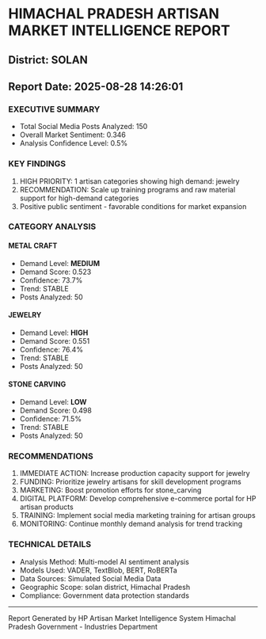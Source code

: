 # HIMACHAL PRADESH ARTISAN MARKET INTELLIGENCE REPORT
## District: SOLAN
## Report Date: 2025-08-28 14:26:01

### EXECUTIVE SUMMARY
- Total Social Media Posts Analyzed: 150
- Overall Market Sentiment: 0.346
- Analysis Confidence Level: 0.5%

### KEY FINDINGS
1. HIGH PRIORITY: 1 artisan categories showing high demand: jewelry
2. RECOMMENDATION: Scale up training programs and raw material support for high-demand categories
3. Positive public sentiment - favorable conditions for market expansion

### CATEGORY ANALYSIS

#### METAL CRAFT
- Demand Level: **MEDIUM**
- Demand Score: 0.523
- Confidence: 73.7%
- Trend: STABLE
- Posts Analyzed: 50

#### JEWELRY
- Demand Level: **HIGH**
- Demand Score: 0.551
- Confidence: 76.4%
- Trend: STABLE
- Posts Analyzed: 50

#### STONE CARVING
- Demand Level: **LOW**
- Demand Score: 0.498
- Confidence: 71.5%
- Trend: STABLE
- Posts Analyzed: 50

### RECOMMENDATIONS
1. IMMEDIATE ACTION: Increase production capacity support for jewelry
2. FUNDING: Prioritize jewelry artisans for skill development programs
3. MARKETING: Boost promotion efforts for stone_carving
4. DIGITAL PLATFORM: Develop comprehensive e-commerce portal for HP artisan products
5. TRAINING: Implement social media marketing training for artisan groups
6. MONITORING: Continue monthly demand analysis for trend tracking

### TECHNICAL DETAILS
- Analysis Method: Multi-model AI sentiment analysis
- Models Used: VADER, TextBlob, BERT, RoBERTa
- Data Sources: Simulated Social Media Data
- Geographic Scope: solan district, Himachal Pradesh
- Compliance: Government data protection standards

---
Report Generated by HP Artisan Market Intelligence System
Himachal Pradesh Government - Industries Department
